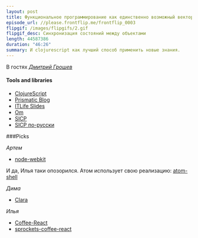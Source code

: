 ```yaml
---
layout: post
title: Функциональное программирование как единственно возможный вектор развития программиста. Дмитрий Грошев
episode_url: //please.frontflip.me/frontflip_0003
flipgif: /images/flipgifs/2.gif
flipgif_desc: Синхронизация состояний между объектами
length: 44587386
duration: "46:26"
summary: И clojurescript как лучший способ применить новые знания.
---
```


В гостях [*Дмитрий Грошев*](https://twitter.com/lambdadmitry)


#### Tools and libraries

* [ClojureScript](https://github.com/clojure/clojurescript)
* [Prismatic Blog](http://blog.getprismatic.com/om-sweet-om-high-functional-frontend-engineering-with-clojurescript-and-react/)
* [ITLife Slides](http://si14.github.io/itlifeconf-2014-slides/)
* [Om](https://github.com/swannodette/om)
* [SICP](http://deptinfo.unice.fr/~roy/sicp.pdf)
* [SICP по-русски](http://newstar.rinet.ru/~goga/sicp/sicp.pdf)

###Picks

*Артем*

- [node-webkit](https://github.com/rogerwang/node-webkit)

И да, Илья таки опозорился. Атом использует свою реализацию: [atom-shell](https://github.com/atom/atom-shell)

*Дима*

 - [Clara](https://github.com/rbrush/clara-rules)

*Илья*

- [Coffee-React](https://github.com/jsdf/coffee-react/)
- [sprockets-coffee-react](https://github.com/jsdf/sprockets-coffee-react)
